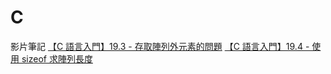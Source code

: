 # C
影片筆記
[【C 語言入門】19.3 - 存取陣列外元素的問題](https://hackmd.io/@JingCH1998/rJkV6nKAh)
[【C 語言入門】19.4 - 使用 sizeof 求陣列長度](https://hackmd.io/hyEK6ydtSHyZF2YWIDaByg)
